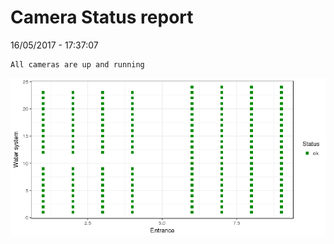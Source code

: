Camera Status report
================
16/05/2017 - 17:37:07

    All cameras are up and running

![](camreport_files/figure-markdown_github/unnamed-chunk-2-1.png)
